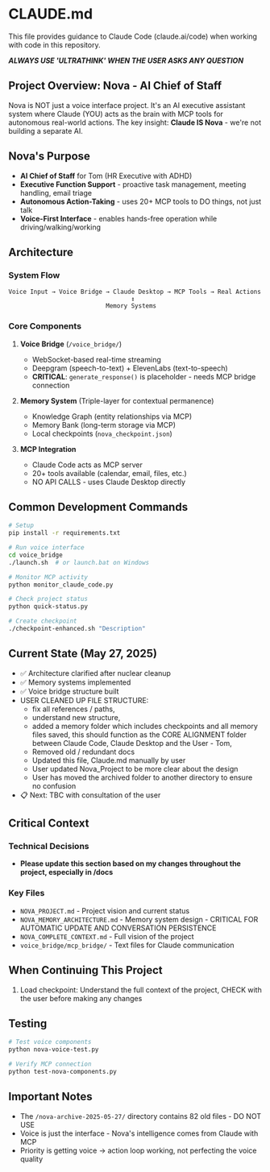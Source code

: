 # CLAUDE.md

This file provides guidance to Claude Code (claude.ai/code) when working with code in this repository.

***ALWAYS USE 'ULTRATHINK' WHEN THE USER ASKS ANY QUESTION***

## Project Overview: Nova - AI Chief of Staff

Nova is NOT just a voice interface project. It's an AI executive assistant system where Claude (YOU) acts as the brain with MCP tools for autonomous real-world actions. The key insight: **Claude IS Nova** - we're not building a separate AI.

## Nova's Purpose

- **AI Chief of Staff** for Tom (HR Executive with ADHD)
- **Executive Function Support** - proactive task management, meeting handling, email triage
- **Autonomous Action-Taking** - uses 20+ MCP tools to DO things, not just talk
- **Voice-First Interface** - enables hands-free operation while driving/walking/working

## Architecture

### System Flow
```
Voice Input → Voice Bridge → Claude Desktop → MCP Tools → Real Actions
                                  ↕
                           Memory Systems
```

### Core Components

1. **Voice Bridge** (`/voice_bridge/`)
   - WebSocket-based real-time streaming
   - Deepgram (speech-to-text) + ElevenLabs (text-to-speech)
   - **CRITICAL**: `generate_response()` is placeholder - needs MCP bridge connection

2. **Memory System** (Triple-layer for contextual permanence)
   - Knowledge Graph (entity relationships via MCP)
   - Memory Bank (long-term storage via MCP)
   - Local checkpoints (`nova_checkpoint.json`)

3. **MCP Integration**
   - Claude Code acts as MCP server
   - 20+ tools available (calendar, email, files, etc.)
   - NO API CALLS - uses Claude Desktop directly

## Common Development Commands

```bash
# Setup
pip install -r requirements.txt

# Run voice interface
cd voice_bridge
./launch.sh  # or launch.bat on Windows

# Monitor MCP activity
python monitor_claude_code.py

# Check project status
python quick-status.py

# Create checkpoint
./checkpoint-enhanced.sh "Description"
```

## Current State (May 27, 2025)

- ✅ Architecture clarified after nuclear cleanup
- ✅ Memory systems implemented
- ✅ Voice bridge structure built
- USER CLEANED UP FILE STRUCTURE:
   * fix all references / paths, 
   * understand new structure, 
   * added a memory folder which includes checkpoints and all memory files saved, this should function as the CORE ALIGNMENT folder between Claude Code, Claude Desktop and the User - Tom,
   * Removed old / redundant docs
   * Updated this file, Claude.md manually by user
   * User updated Nova_Project to be more clear about the design
   * User has moved the archived folder to another directory to ensure no confusion
- 📋 Next: TBC with consultation of the user

## Critical Context

### Technical Decisions
- **Please update this section based on my changes throughout the project, especially in /docs**

### Key Files
- `NOVA_PROJECT.md` - Project vision and current status
- `NOVA_MEMORY_ARCHITECTURE.md` - Memory system design - CRITICAL FOR AUTOMATIC UPDATE AND CONVERSATION PERSISTENCE
- `NOVA_COMPLETE_CONTEXT.md` - Full vision of the project
- `voice_bridge/mcp_bridge/` - Text files for Claude communication

## When Continuing This Project

1. Load checkpoint: Understand the full context of the project, CHECK with the user before making any changes

## Testing

```bash
# Test voice components
python nova-voice-test.py

# Verify MCP connection
python test-nova-components.py
```

## Important Notes

- The `/nova-archive-2025-05-27/` directory contains 82 old files - DO NOT USE
- Voice is just the interface - Nova's intelligence comes from Claude with MCP
- Priority is getting voice → action loop working, not perfecting the voice quality